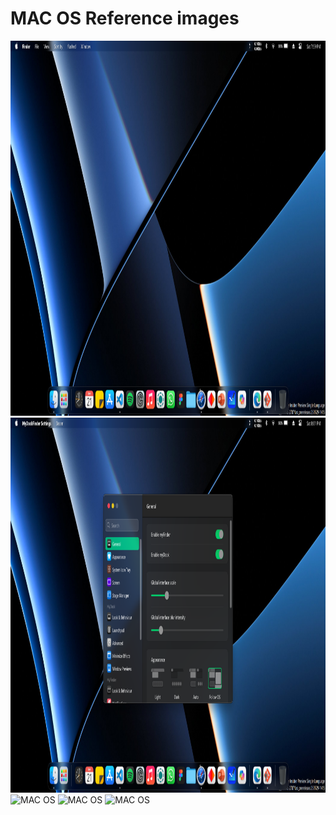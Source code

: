 # MAC OS Reference images

<img src="https://github.com/Code2With-Pratik/mac-os/blob/main/Images/image1.png?raw=true" alt="MAC OS"  height="600">
<img src="https://github.com/Code2With-Pratik/mac-os/blob/main/Images/image5.png?raw=true" alt="MAC OS"  height="600">
<img src="" alt="MAC OS"  height="600">
<img src="" alt="MAC OS"  height="600">
<img src="" alt="MAC OS"  height="600">
